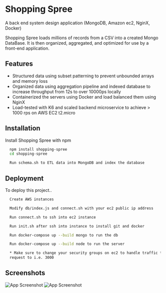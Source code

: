 # Shopping Spree

A back end system design application (MongoDB, Amazon ec2, NginX, Docker)

Shopping Spree loads millions of records from a CSV into a created Mongo DataBase.
It is then organized, aggregated, and optimized for use by a front-end application.




## Features

- Structured data using subset patterning to prevent unbounded arrays and memory loss
- Organized data using aggregation pipeline and indexed database to increase throughput from 12s to over 10000ps locally
- Containerized the servers using Docker and load balanced them using NginX
- Load-tested with K6 and scaled backend microservice to achieve > 1000 rps on AWS EC2 t2.micro


## Installation

Install Shopping Spree with npm

```bash
  npm install shopping-spree
  cd shopping-spree

  Run schema.sh to ETL data into MongoDB and index the database
```
    
## Deployment

To deploy this project..

```bash
  Create AWS instances

  Modify db/index.js and connect.sh with your ec2 public ip address

  Run connect.sh to ssh into ec2 instance 

  Run init.sh after ssh into instance to install git and docker

  Run docker-compose up --build mongo to run the db

  Run docker-compose up --build node to run the server

  * Make sure to change your security groups on ec2 to handle traffic to the port you make the 
  request to i.e. 3000
```


## Screenshots

![App Screenshot](https://user-images.githubusercontent.com/55206187/146851578-02b968fc-2c86-4993-8107-28a4ea343738.png)
![App Screenshot](https://user-images.githubusercontent.com/55206187/146851659-5cc54969-f544-48d4-a4d4-a83c7be76a03.png)
